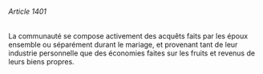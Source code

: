 ###### Article 1401

La communauté se compose activement des acquêts faits par les époux ensemble ou séparément durant le mariage, et provenant tant de leur industrie personnelle que des économies faites sur les fruits et revenus de leurs biens propres.

